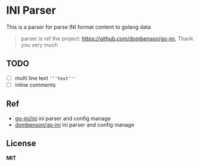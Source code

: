 # INI Parser

This is a parser for parse INI format content to golang data 

> parser is ref the project: https://github.com/dombenson/go-ini, Thank you very much

## TODO

- [ ] multi line text `'''text'''`
- [ ] inline comments

## Ref 

- [go-ini/ini](https://github.com/go-ini/ini) ini parser and config manage
- [dombenson/go-ini](https://github.com/dombenson/go-ini) ini parser and config manage

## License

**MIT**
